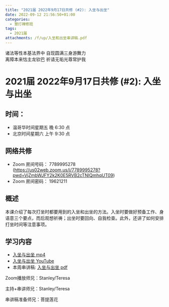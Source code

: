 ```yaml
---
title: "2021届 2022年9月17日共修 (#2): 入坐与出坐"
date: 2022-09-12 21:56:50+01:00
categories:
  - 慧灯禅修班
tags:
  - 2021届
attachments: /f/up/入坐和出坐串讲稿.pdf
---
```

<!--StartFragment-->

诸法等性本基法界中 自现圆满三身游舞力\
离障本来怙主龙钦巴 祈请无垢光尊常护我

<!--EndFragment-->

<!--StartFragment-->

# 2021届 2022年9月17日共修 (#2): 入坐与出坐

<!--EndFragment-->

## 时间：

* 温哥华时间星期五 晚 6:30 点
* 北京时间星期六 上午 9:30 点

## 网络共修

* Zoom 房间号码： 7789995278 (<https://us02web.zoom.us/j/7789995278?pwd=VjZmbWJFY2k2K0E5RVB2cTNIQmhqUT09>)
* Zoom 房间密码： 19621211

## 概述

<!--StartFragment-->

本课介绍了每次打坐时都要用到的入坐和出坐的方法。入坐时要做好预备工作、身语意三个要点，而后观想祈祷；出坐时要回向、自我检查。此外，还讲了如何安排打坐时间等注意事项。

<!--EndFragment-->

## 学习内容

* [入坐与出坐 mp4](http://huidengchanxiu.net/jmy/%e6%85%a7%e7%81%af%e7%a6%85%e4%bf%ae%e8%af%be/%e6%85%a7%e7%81%af%e7%a6%85%e4%bf%ae%e8%af%be%e7%ac%ac%e4%b8%89%e5%86%8c/01%20%e6%85%a7%e7%81%af%e7%a6%85%e4%bf%ae%e8%af%be1%20%e5%85%a5%e5%9d%90%e4%b8%8e%e5%87%ba%e5%9d%90.mp4)
* [入坐与出坐 YouTube](https://www.youtube.com/watch?v=hF9LRvUYpoY&list=PLQU9iXcMduTfoo8rKZhj69k-OOas8C1Of&index=5)
* 本周串讲稿: [入坐与出坐 pdf](/f/up/入坐和出坐串讲稿.pdf)

Zoom播放师兄：Stanley/Teresa

主持+串讲师兄：Stanley/Teresa

串讲稿准备师兄：菩提莲花
